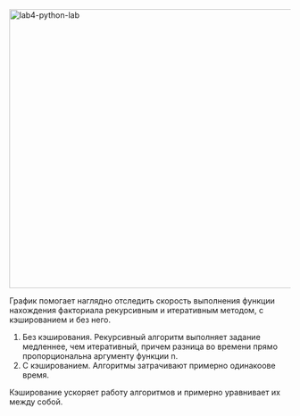 <img width="1497" height="500" alt="lab4-python-lab" src="https://github.com/user-attachments/assets/7a3f9d1c-8e42-4ea1-967c-974a60e4723b" />

График помогает наглядно отследить скорость выполнения функции нахождения факториала рекурсивным и итеративным методом, с кэшированием и без него.
1. Без кэширования. Рекурсивный алгоритм выполняет задание медленнее, чем итеративный, причем разница во времени прямо пропорциональна аргументу функции n.
2. С кэшированием. Алгоритмы затрачивают примерно одинакоове время.

Кэширование ускоряет работу алгоритмов и примерно уравнивает их между собой.

